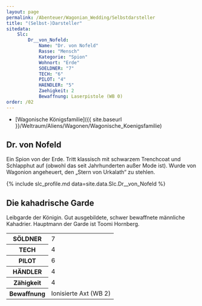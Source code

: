 ```yaml
---
layout: page
permalink: /Abenteuer/Wagonian_Wedding/Selbstdarsteller
title: "(Selbst-)Darsteller"
sitedata:
    Slc:
        Dr__von_Nofeld:
            Name: "Dr. von Nofeld"
            Rasse: "Mensch"
            Kategorie: "Spion"
            Wohnort: "Erde"
            SOELDNER: "7"
            TECH: "6"
            PILOT: "4"
            HAENDLER: "5"
            Zaehigkeit: 2
            Bewaffnung: Laserpistole (WB 0)
order: /02
---
```


- [Wagonische Königsfamilie]({{ site.baseurl }}/Weltraum/Aliens/Wagonen/Wagonische_Koenigsfamilie)

## Dr. von Nofeld

Ein Spion von der Erde. Tritt klassisch mit schwarzem Trenchcoat und Schlapphut auf (obwohl das seit Jahrhunderten außer Mode ist). Wurde von Wagonion angeheuert, den „Stern von Urkalath“ zu stehlen.

{% include slc_profile.md data=site.data.Slc.Dr__von_Nofeld %}

## Die kahadrische Garde

Leibgarde der Königin. Gut ausgebildete, schwer bewaffnete männliche Kahadrier. Hauptmann der Garde ist Toomi Hornberg.

<table>
<tbody>
<tr><th>SÖLDNER</th><td>7</td></tr>
<tr><th>TECH</th><td>4</td></tr>
<tr><th>PILOT</th><td>6</td></tr>
<tr><th>HÄNDLER</th><td>4</td></tr>
<tr><th>Zähigkeit</th><td colspan="3" rowspan="1">4</td></tr>
<tr><th>Bewaffnung</th><td colspan="3" rowspan="1">Ionisierte Axt (WB 2)</td></tr>
</tbody>
</table>
